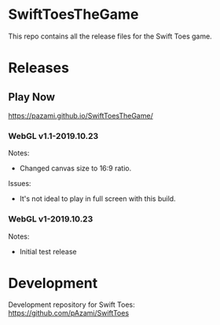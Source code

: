 # SwiftToesTheGame
This repo contains all the release files for the Swift Toes game.

# Releases

## Play Now
https://pazami.github.io/SwiftToesTheGame/

### WebGL v1.1-2019.10.23

Notes:
- Changed canvas size to 16:9 ratio.

Issues:
- It's not ideal to play in full screen with this build.

### WebGL v1-2019.10.23

Notes:
- Initial test release

# Development
Development repository for Swift Toes: https://github.com/pAzami/SwiftToes
